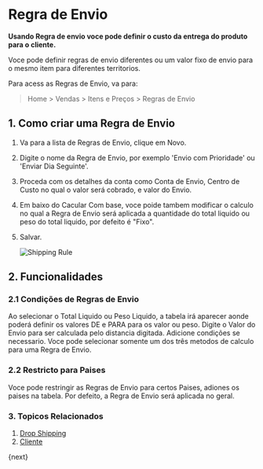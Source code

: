 <!-- add-breadcrumbs -->
# Regra de Envio

**Usando Regra de envio voce pode definir o custo da entrega do produto para o cliente.**

Voce pode definir regras de envio diferentes ou um valor fixo de envio para o mesmo item para diferentes territorios.

Para acess as Regras de Envio, va para:
> Home > Vendas > Itens e Preços > Regras de Envio

## 1. Como criar uma Regra de Envio
1. Va para a lista de Regras de Envio, clique em Novo.
2. Digite o nome da Regra de Envio, por exemplo 'Envio com Prioridade' ou 'Enviar Dia Seguinte'.
3. Proceda com os detalhes da conta como Conta de Envio, Centro de Custo no qual o valor será cobrado, e valor do Envio.
4. Em baixo do Cacular Com base, voce poide tambem modificar o calculo no qual a Regra de Envio será aplicada a quantidade do total liquido ou peso do total liquido, por defeito é "Fixo".
5. Salvar.

    <img class="screenshot" alt="Shipping Rule" src="{{docs_base_url}}/assets/img/selling/shipping-rule.png">

## 2. Funcionalidades
### 2.1 Condições de Regras de Envio
Ao selecionar o Total Liquido ou Peso Liquido, a tabela irá aparecer aonde poderá definir os valores DE e PARA para os valor ou peso. Digite o Valor do Envio para ser calculada pelo distancia digitada. Adicione condições se necessario. Voce pode selecionar somente um dos três metodos de calculo para uma Regra de Envio. 

### 2.2 Restricto para Paises
Voce pode restringir as Regras de Envio para certos Paises, adiones os paises na tabela. Por defeito, a Regra de Envio será aplicada no geral.

### 3. Topicos Relacionados
1. [Drop Shipping](/docs/user/manual/pt/vendas/artigos/drop-shipping)
1. [Cliente](/docs/user/manual/pt/CRM/cliente)

{next}
